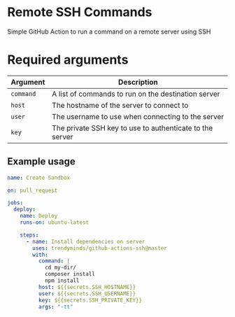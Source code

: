 # Remote SSH Commands

Simple GitHub Action to run a command on a remote server using SSH

# Required arguments

| Argument    | Description                                                                                                                                          |
|-------------|------------------------------------------------------------|
| `command`   | A list of commands to run on the destination server        |
| `host`      | The hostname of the server to connect to                   |
| `user`      | The username to use when connecting to the server          |
| `key`       | The private SSH key to use to authenticate to the server   |

## Example usage

```yml
name: Create Sandbox

on: pull_request

jobs:
  deploy:
    name: Deploy
    runs-on: ubuntu-latest

    steps:
      - name: Install dependencies on server
        uses: trendyminds/github-actions-ssh@master
        with:
          command: |
            cd my-dir/
            composer install
            npm install
          host: ${{secrets.SSH_HOSTNAME}}
          user: ${{secrets.SSH_USERNAME}}
          key: ${{secrets.SSH_PRIVATE_KEY}}
          args: "-tt"
```
